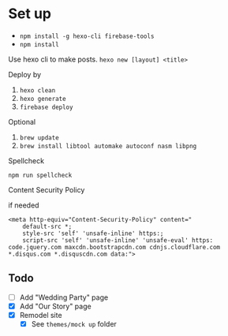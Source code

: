 # Set up

- `npm install -g hexo-cli firebase-tools`
- `npm install`

Use hexo cli to make posts. `hexo new [layout] <title>`

Deploy by

1. `hexo clean`
2. `hexo generate`
3. `firebase deploy`

Optional

1. `brew update`
2. `brew install libtool automake autoconf nasm libpng`

Spellcheck

`npm run spellcheck`

Content Security Policy

if needed

```
<meta http-equiv="Content-Security-Policy" content="
    default-src *;
    style-src 'self' 'unsafe-inline' https:;
    script-src 'self' 'unsafe-inline' 'unsafe-eval' https: code.jquery.com maxcdn.bootstrapcdn.com cdnjs.cloudflare.com *.disqus.com *.disquscdn.com data:">
```

## Todo
- [ ] Add "Wedding Party" page
- [x] Add "Our Story" page
- [x] Remodel site
  - [x] See `themes/mock up` folder